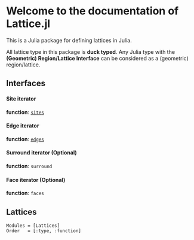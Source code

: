 # Welcome to the documentation of Lattice.jl

This is a Julia package for defining lattices in Julia.

All lattice type in this package is **duck typed**. Any Julia type
with the **(Geometric) Region/Lattice Interface** can be considered as a (geometric)
region/lattice.

## Interfaces

#### Site iterator

**function**: [`sites`](@ref)

#### Edge iterator

**function**: [`edges`](@ref)

#### Surround iterator (Optional)

**function**: `surround`

#### Face iterator (Optional)

**function**: `faces`

## Lattices

```@autodocs
Modules = [Lattices]
Order   = [:type, :function]
```
